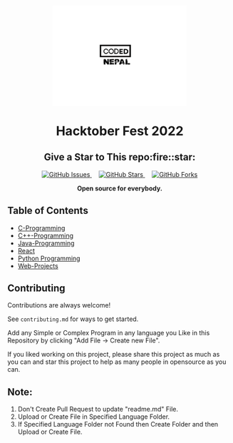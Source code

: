 <p align="center">
     <a href="https://www.facebook.com/codednepal">
         <img src="Images/Coded_logo.png" align="center" alt="CodedNepal-logo" width="300"/>
     </a>
</p>
 <h1 align="center" style="border: 0;">  Hacktober Fest 2022 </h1>

<h2 align=center> Give a Star to This repo:fire::star:</h2>


<p align="center">
<a href="https://github.com/codednepal/hacktober2022/issues" target="_blank">
  <img alt="GitHub Issues" src="https://img.shields.io/github/issues/codednepal/hacktober2022?style=for-the-badge" />
  </a>
      &nbsp;&nbsp;&nbsp;
  <a href="https://github.com/codednepal/hacktober2022/stargazers" target="_blank">
  <img alt="GitHub Stars" src="https://img.shields.io/github/stars/codednepal/hacktober2022?style=for-the-badge" />
  </a>
    &nbsp;&nbsp;&nbsp;
  <a href="https://github.com/codednepal/hacktober2022/network/members" target="_blank">
  <img alt="GitHub Forks" src="https://img.shields.io/github/forks/codednepal/hacktober2022?style=for-the-badge" />
  </a>
  <br/>
  
<p align="center"><b>Open source for everybody.</b></p>
</p>

## Table of Contents

- [C-Programming](/C-codes)
- [C++-Programming](/c++)
- [Java-Programming](/Java-codes)
- [React](/React)
- [Python Programming](/python)
- [Web-Projects](/Web)


## Contributing

Contributions are always welcome!

See `contributing.md` for ways to get started.

  Add any Simple or Complex Program in any language you Like in this Repository by clicking "Add File -> Create new File".


If you liked working on this project, please share this project as much as you can and star this project to help as many people in opensource as you can.

## Note:

1. Don't Create Pull Request to update "readme.md" File.
2. Upload or Create File in Specified Language Folder.
3. If Specified Language Folder not Found then Create Folder and then Upload or Create File.
